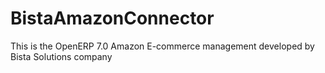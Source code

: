 BistaAmazonConnector
====================

This is the OpenERP 7.0 Amazon E-commerce management developed by Bista Solutions company
